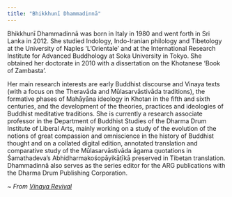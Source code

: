 ```yaml
---
title: "Bhikkhunī Dhammadinnā"
---
```

Bhikkhunī Dhammadinnā was born in Italy in 1980 and went forth in Sri Lanka in 2012. She studied Indology, Indo-Iranian philology and Tibetology at the University of Naples ‘L’Orientale’ and at the International Research Institute for Advanced Buddhology at Soka University in Tokyo. She obtained her doctorate in 2010 with a dissertation on the Khotanese ‘Book of Zambasta’.

Her main research interests are early Buddhist discourse and Vinaya texts (with a focus on the Theravāda and Mūlasarvāstivāda traditions), the formative phases of Mahāyāna ideology in Khotan in the fifth and sixth centuries, and the development of the theories, practices and ideologies of Buddhist meditative traditions. She is currently a research associate professor in the Department of Buddhist Studies of the Dharma Drum Institute of Liberal Arts, mainly working on a study of the evolution of the notions of great compassion and omniscience in the history of Buddhist thought and on a collated digital edition, annotated translation and comparative study of the Mūlasarvāstivāda āgama quotations in Śamathadeva’s Abhidharmakośopāyikāṭīkā preserved in Tibetan translation. Dhammadinnā also serves as the series editor for the ARG publications with the Dharma Drum Publishing Corporation.

_~ From [Vinaya Revival](https://web.archive.org/web/20200928215206/https://vinayarevival.com/bhikkhuni-dhammadinna/)_

